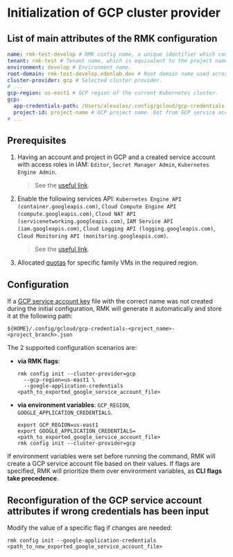 # Initialization of GCP cluster provider

## List of main attributes of the RMK configuration

```yaml
name: rmk-test-develop # RMK config name, a unique identifier which consists of the project (tenant) name and the abbreviated name of the Git branch.
tenant: rmk-test # Tenant name, which is equivalent to the project name.
environment: develop # Environment name.
root-domain: rmk-test-develop.edenlab.dev # Root domain name used across the cluster.
cluster-provider: gcp # Selected cluster provider.
# ...
gcp-region: us-east1 # GCP region of the current Kubernetes cluster.
gcp:
  app-credentials-path: /Users/alexalex/.config/gcloud/gcp-credentials-rmk-test-develop.json # Absolute path to GCP service account file.   
  project-id: project-name # GCP project name. Got from GCP service account file.
# ...
```

## Prerequisites

1. Having an account and project in GCP and a created service account with access roles in IAM: `Editor`, `Secret
   Manager Admin`, `Kubernetes Engine Admin`.
   > See the
   > [useful link](https://cloud.google.com/iam/docs/understanding-roles).

2. Enable the following services
   API: `Kubernetes Engine API (container.googleapis.com)`, `Cloud Compute Engine API (compute.googleapis.com)`, `Cloud NAT API (servicenetworking.googleapis.com)`, `IAM Service API (iam.googleapis.com)`, `Cloud Logging API (logging.googleapis.com)`, `Cloud Monitoring API (monitoring.googleapis.com)`.
   > See the
   > [useful link](https://cloud.google.com/apis?hl=en).

3. Allocated [quotas](https://cloud.google.com/docs/quotas/overview) for specific family VMs in the required region.

## Configuration

If a [GCP service account key](https://cloud.google.com/iam/docs/keys-create-delete#creating) file with the correct name
was not created during the initial configuration, RMK will generate it automatically and store it at the following path:

```shell
${HOME}/.config/gcloud/gcp-credentials-<project_name>-<project_branch>.json
```

The 2 supported configuration scenarios are:

* **via RMK flags**:
  ```shell
  rmk config init --cluster-provider=gcp 
    --gcp-region=us-east1 \
    --google-application-credentials <path_to_exported_google_service_account_file>
  ```

* **via environment variables**: `GCP_REGION`, `GOOGLE_APPLICATION_CREDENTIALS`.
  ```shell
  export GCP_REGION=us-east1
  export GOOGLE_APPLICATION_CREDENTIALS=<path_to_exported_google_service_account_file>
  rmk config init --cluster-provider=gcp
  ```  

If environment variables were set before running the command, RMK will create a GCP service account file based on their
values. If flags are specified, RMK will prioritize them over environment variables, as **CLI flags take precedence**.

## Reconfiguration of the GCP service account attributes if wrong credentials has been input

Modify the value of a specific flag if changes are needed:

```shell
rmk config init --google-application-credentials <path_to_new_exported_google_service_account_file>
```
